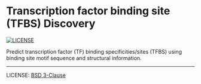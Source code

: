 # Transcription factor binding site (TFBS) Discovery

[![LICENSE](https://img.shields.io/badge/License-BSD%203--Clause-blue.svg)](https://github.com/akshayparopkari/discover_tfbs/blob/master/LICENSE.md)

Predict transcription factor (TF) binding specificities/sites (TFBS) using binding site motif sequence and structural information.

---



LICENSE: [BSD 3-Clause](https://github.com/akshayparopkari/discover_tfbs/blob/master/LICENSE.md)
